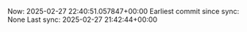 Now: 2025-02-27 22:40:51.057847+00:00 Earliest commit since sync: None Last sync: 2025-02-27 21:42:44+00:00
